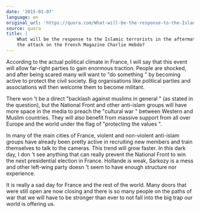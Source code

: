 ```yaml
---
date: '2015-01-07'
language: en
original_url: 'https://quora.com/What-will-be-the-response-to-the-Islamic-terrorists-in-the-aftermath-of-the-attack-on-the-French-Magazine-Charlie-Hebdo/answer/Clément-Renaud'
source: quora
title: |
    What will be the response to the Islamic terrorists in the aftermath of
    the attack on the French Magazine Charlie Hebdo?
---
```


According to the actual political climate in France, I will say that
this event will allow far-right parties to gain enormous traction.
People are shocked, and after being scared many will want to  "do
something " by becoming active to protect the civil society. Big
organisations like political parties and associations will then welcome
them to become militant.  
 
There won 't be a direct  "backlash against muslims in general " (as
stated in the question), but the National Front and other anti-islam
groups will have more space in the media to preach the  "cultural war "
between Western and Muslim countries. They will also benefit from
massive support from all over Europe and the world under the flag of
 "protecting the values ". 
 
In many of the main cities of France, violent and non-violent anti-islam
groups have already been pretty active in recruiting new members and
train themselves to talk to the cameras. This trend will grow faster. In
this dark day, I don 't see anything that can really prevent the
National Front to win the next presidential election in France. Hollande
is weak, Sarkozy is a mess and other left-wing party doesn 't seem to
have enough structure nor experience. 
 
It is really a sad day for France and the rest of the world. Many doors
that were still open are now closing and there is so many people on the
paths of war that we will have to be stronger than ever to not fall into
the big trap our world is offering us.
